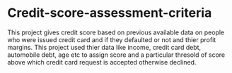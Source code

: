 # Credit-score-assessment-criteria

This project gives credit score based on previous available data on people who were issued credit card and if they defaulted or not and thier profit margins.
This project used thier data like income, credit card debt, automobile debt, age etc to assign score and a particular thresold of score above which credit card request is accepted otherwise declined.
